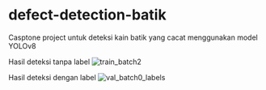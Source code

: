 # defect-detection-batik

Casptone project untuk deteksi kain batik yang cacat menggunakan model YOLOv8

Hasil deteksi tanpa label 
![train_batch2](https://github.com/ninfrrr/defect-detection-batik/assets/79150872/a59ea22a-ee67-44c4-9cde-c12efd4048ad)

Hasil deteksi dengan label
![val_batch0_labels](https://github.com/ninfrrr/defect-detection-batik/assets/79150872/2e6e081f-a060-49bf-857d-78eebb38148b)
